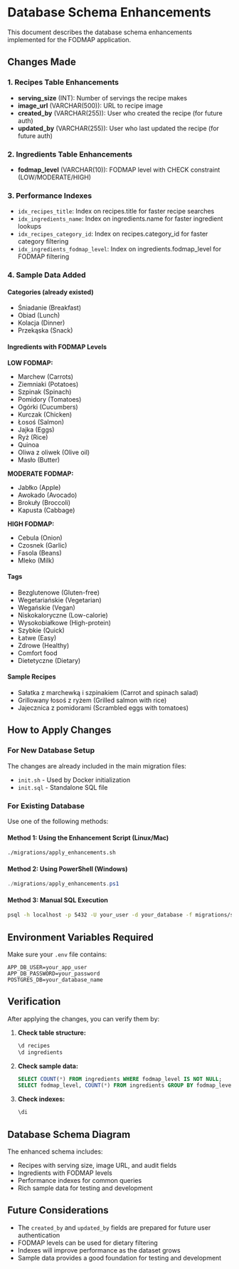 # Database Schema Enhancements

This document describes the database schema enhancements implemented for the FODMAP application.

## Changes Made

### 1. Recipes Table Enhancements
- **serving_size** (INT): Number of servings the recipe makes
- **image_url** (VARCHAR(500)): URL to recipe image
- **created_by** (VARCHAR(255)): User who created the recipe (for future auth)
- **updated_by** (VARCHAR(255)): User who last updated the recipe (for future auth)

### 2. Ingredients Table Enhancements
- **fodmap_level** (VARCHAR(10)): FODMAP level with CHECK constraint (LOW/MODERATE/HIGH)

### 3. Performance Indexes
- `idx_recipes_title`: Index on recipes.title for faster recipe searches
- `idx_ingredients_name`: Index on ingredients.name for faster ingredient lookups
- `idx_recipes_category_id`: Index on recipes.category_id for faster category filtering
- `idx_ingredients_fodmap_level`: Index on ingredients.fodmap_level for FODMAP filtering

### 4. Sample Data Added

#### Categories (already existed)
- Śniadanie (Breakfast)
- Obiad (Lunch)
- Kolacja (Dinner)
- Przekąska (Snack)

#### Ingredients with FODMAP Levels
**LOW FODMAP:**
- Marchew (Carrots)
- Ziemniaki (Potatoes)
- Szpinak (Spinach)
- Pomidory (Tomatoes)
- Ogórki (Cucumbers)
- Kurczak (Chicken)
- Łosoś (Salmon)
- Jajka (Eggs)
- Ryż (Rice)
- Quinoa
- Oliwa z oliwek (Olive oil)
- Masło (Butter)

**MODERATE FODMAP:**
- Jabłko (Apple)
- Awokado (Avocado)
- Brokuły (Broccoli)
- Kapusta (Cabbage)

**HIGH FODMAP:**
- Cebula (Onion)
- Czosnek (Garlic)
- Fasola (Beans)
- Mleko (Milk)

#### Tags
- Bezglutenowe (Gluten-free)
- Wegetariańskie (Vegetarian)
- Wegańskie (Vegan)
- Niskokaloryczne (Low-calorie)
- Wysokobiałkowe (High-protein)
- Szybkie (Quick)
- Łatwe (Easy)
- Zdrowe (Healthy)
- Comfort food
- Dietetyczne (Dietary)

#### Sample Recipes
- Sałatka z marchewką i szpinakiem (Carrot and spinach salad)
- Grillowany łosoś z ryżem (Grilled salmon with rice)
- Jajecznica z pomidorami (Scrambled eggs with tomatoes)

## How to Apply Changes

### For New Database Setup
The changes are already included in the main migration files:
- `init.sh` - Used by Docker initialization
- `init.sql` - Standalone SQL file

### For Existing Database
Use one of the following methods:

#### Method 1: Using the Enhancement Script (Linux/Mac)
```bash
./migrations/apply_enhancements.sh
```

#### Method 2: Using PowerShell (Windows)
```powershell
./migrations/apply_enhancements.ps1
```

#### Method 3: Manual SQL Execution
```bash
psql -h localhost -p 5432 -U your_user -d your_database -f migrations/schema_enhancements.sql
```

## Environment Variables Required
Make sure your `.env` file contains:
```
APP_DB_USER=your_app_user
APP_DB_PASSWORD=your_password
POSTGRES_DB=your_database_name
```

## Verification
After applying the changes, you can verify them by:

1. **Check table structure:**
   ```sql
   \d recipes
   \d ingredients
   ```

2. **Check sample data:**
   ```sql
   SELECT COUNT(*) FROM ingredients WHERE fodmap_level IS NOT NULL;
   SELECT fodmap_level, COUNT(*) FROM ingredients GROUP BY fodmap_level;
   ```

3. **Check indexes:**
   ```sql
   \di
   ```

## Database Schema Diagram
The enhanced schema includes:
- Recipes with serving size, image URL, and audit fields
- Ingredients with FODMAP levels
- Performance indexes for common queries
- Rich sample data for testing and development

## Future Considerations
- The `created_by` and `updated_by` fields are prepared for future user authentication
- FODMAP levels can be used for dietary filtering
- Indexes will improve performance as the dataset grows
- Sample data provides a good foundation for testing and development
